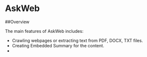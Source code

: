 # AskWeb
##Overview

The main features of AskWeb includes:
- Crawling webpages or extracting text from PDF, DOCX, TXT files.
- Creating Embedded Summary for the content.
- 
